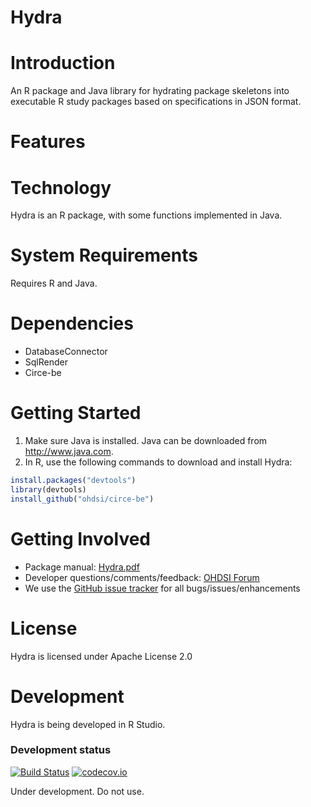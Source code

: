 Hydra
=====

Introduction
============
An R package and Java library for hydrating package skeletons into executable R study packages based on specifications in JSON format.

Features
========

Technology
==========
Hydra is an R package, with some functions implemented in Java.

System Requirements
===================
Requires R and Java.

Dependencies
============
 * DatabaseConnector
 * SqlRender
 * Circe-be

Getting Started
===============
1. Make sure Java is installed. Java can be downloaded from
<a href="http://www.java.com" target="_blank">http://www.java.com</a>.
3. In R, use the following commands to download and install Hydra:

  ```r
  install.packages("devtools")
  library(devtools)
  install_github("ohdsi/circe-be") 
  ```

Getting Involved
================
* Package manual: [Hydra.pdf](https://raw.githubusercontent.com/OHDSI/Hydra/master/extras/Hydra.pdf) 
* Developer questions/comments/feedback: <a href="http://forums.ohdsi.org/c/developers">OHDSI Forum</a>
* We use the <a href="../../issues">GitHub issue tracker</a> for all bugs/issues/enhancements
 
License
=======
Hydra is licensed under Apache License 2.0

Development
===========
Hydra is being developed in R Studio.

### Development status

[![Build Status](https://travis-ci.org/OHDSI/Hydra.svg?branch=master)](https://travis-ci.org/OHDSI/Hydra)
[![codecov.io](https://codecov.io/github/OHDSI/Hydra/coverage.svg?branch=master)](https://codecov.io/github/OHDSI/Hydra?branch=master)

Under development. Do not use.
